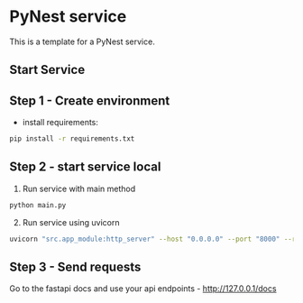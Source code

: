 # PyNest service

This is a template for a PyNest service.

## Start Service

## Step 1 - Create environment

- install requirements:

```bash
pip install -r requirements.txt
```

## Step 2 - start service local

1. Run service with main method

```bash
python main.py
```

2. Run service using uvicorn

```bash
uvicorn "src.app_module:http_server" --host "0.0.0.0" --port "8000" --reload
```

## Step 3 - Send requests

Go to the fastapi docs and use your api endpoints - http://127.0.0.1/docs

